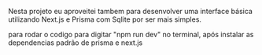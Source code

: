 Nesta projeto eu aproveitei tambem para desenvolver uma interface básica utilizando Next.js e Prisma com Sqlite por ser mais simples.

para rodar o codigo para digitar "npm run dev" no terminal, após instalar as dependencias padrão de prisma e next.js